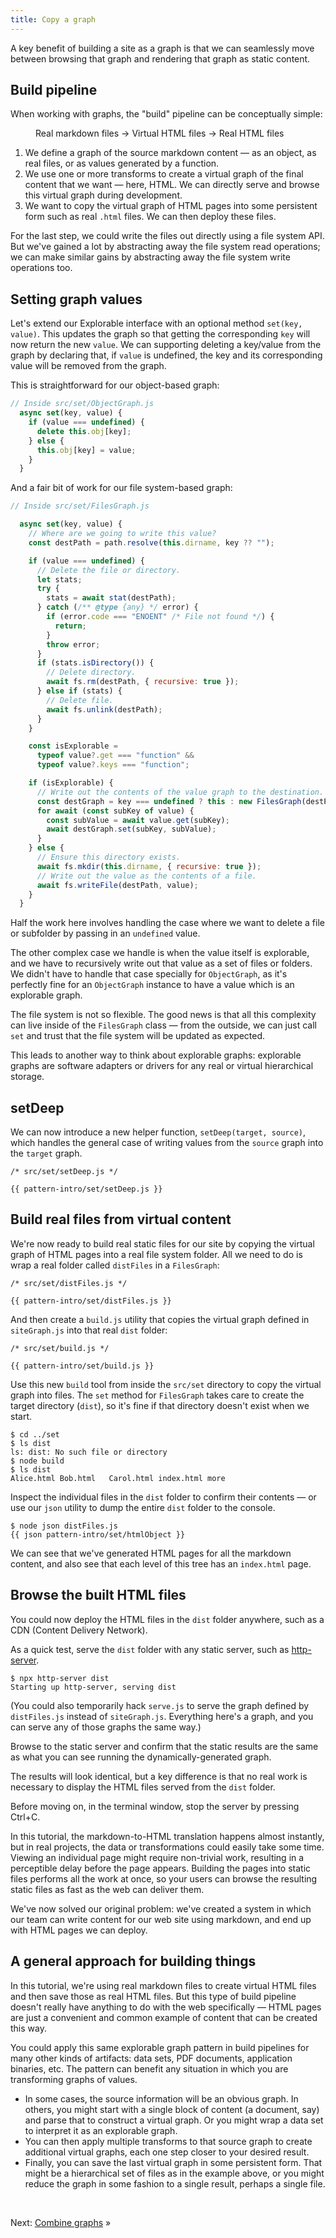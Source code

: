 ```yaml
---
title: Copy a graph
---
```


A key benefit of building a site as a graph is that we can seamlessly move between browsing that graph and rendering that graph as static content.

## Build pipeline

When working with graphs, the "build" pipeline can be conceptually simple:

<figure>
  Real markdown files → Virtual HTML files → Real HTML files
</figure>

1. We define a graph of the source markdown content — as an object, as real files, or as values generated by a function.
1. We use one or more transforms to create a virtual graph of the final content that we want — here, HTML. We can directly serve and browse this virtual graph during development.
1. We want to copy the virtual graph of HTML pages into some persistent form such as real `.html` files. We can then deploy these files.

For the last step, we could write the files out directly using a file system API. But we've gained a lot by abstracting away the file system read operations; we can make similar gains by abstracting away the file system write operations too.

## Setting graph values

Let's extend our Explorable interface with an optional method `set(key, value)`. This updates the graph so that getting the corresponding `key` will now return the new `value`. We can supporting deleting a key/value from the graph by declaring that, if `value` is undefined, the key and its corresponding value will be removed from the graph.

This is straightforward for our object-based graph:

```js
// Inside src/set/ObjectGraph.js
  async set(key, value) {
    if (value === undefined) {
      delete this.obj[key];
    } else {
      this.obj[key] = value;
    }
  }
```

And a fair bit of work for our file system-based graph:

```js
// Inside src/set/FilesGraph.js

  async set(key, value) {
    // Where are we going to write this value?
    const destPath = path.resolve(this.dirname, key ?? "");

    if (value === undefined) {
      // Delete the file or directory.
      let stats;
      try {
        stats = await stat(destPath);
      } catch (/** @type {any} */ error) {
        if (error.code === "ENOENT" /* File not found */) {
          return;
        }
        throw error;
      }
      if (stats.isDirectory()) {
        // Delete directory.
        await fs.rm(destPath, { recursive: true });
      } else if (stats) {
        // Delete file.
        await fs.unlink(destPath);
      }
    }

    const isExplorable =
      typeof value?.get === "function" &&
      typeof value?.keys === "function";

    if (isExplorable) {
      // Write out the contents of the value graph to the destination.
      const destGraph = key === undefined ? this : new FilesGraph(destPath);
      for await (const subKey of value) {
        const subValue = await value.get(subKey);
        await destGraph.set(subKey, subValue);
      }
    } else {
      // Ensure this directory exists.
      await fs.mkdir(this.dirname, { recursive: true });
      // Write out the value as the contents of a file.
      await fs.writeFile(destPath, value);
    }
  }
```

Half the work here involves handling the case where we want to delete a file or subfolder by passing in an `undefined` value.

The other complex case we handle is when the value itself is explorable, and we have to recursively write out that value as a set of files or folders. We didn't have to handle that case specially for `ObjectGraph`, as it's perfectly fine for an `ObjectGraph` instance to have a value which is an explorable graph.

The file system is not so flexible. The good news is that all this complexity can live inside of the `FilesGraph` class — from the outside, we can just call `set` and trust that the file system will be updated as expected.

This leads to another way to think about explorable graphs: explorable graphs are software adapters or drivers for any real or virtual hierarchical storage.

## setDeep

We can now introduce a new helper function, `setDeep(target, source)`, which handles the general case of writing values from the `source` graph into the `target` graph.

```{{'js'}}
/* src/set/setDeep.js */

{{ pattern-intro/set/setDeep.js }}
```

## Build real files from virtual content

We're now ready to build real static files for our site by copying the virtual graph of HTML pages into a real file system folder. All we need to do is wrap a real folder called `distFiles` in a `FilesGraph`:

```{{'js'}}
/* src/set/distFiles.js */

{{ pattern-intro/set/distFiles.js }}
```

And then create a `build.js` utility that copies the virtual graph defined in `siteGraph.js` into that real `dist` folder:

```{{'js'}}
/* src/set/build.js */

{{ pattern-intro/set/build.js }}
```

<span class="tutorialStep"></span> Use this new `build` tool from inside the `src/set` directory to copy the virtual graph into files. The `set` method for `FilesGraph` takes care to create the target directory (`dist`), so it's fine if that directory doesn't exist when we start.

```console
$ cd ../set
$ ls dist
ls: dist: No such file or directory
$ node build
$ ls dist
Alice.html Bob.html   Carol.html index.html more
```

<span class="tutorialStep"></span> Inspect the individual files in the `dist` folder to confirm their contents — or use our `json` utility to dump the entire `dist` folder to the console.

```console
$ node json distFiles.js
{{ json pattern-intro/set/htmlObject }}
```

We can see that we've generated HTML pages for all the markdown content, and also see that each level of this tree has an `index.html` page.

## Browse the built HTML files

You could now deploy the HTML files in the `dist` folder anywhere, such as a CDN (Content Delivery Network).

<span class="tutorialStep"></span> As a quick test, serve the `dist` folder with any static server, such as [http-server](https://github.com/http-party/http-server).

```console
$ npx http-server dist
Starting up http-server, serving dist
```

(You could also temporarily hack `serve.js` to serve the graph defined by `distFiles.js` instead of `siteGraph.js`. Everything here's a graph, and you can serve any of those graphs the same way.)

<span class="tutorialStep"></span> Browse to the static server and confirm that the static results are the same as what you can see running the dynamically-generated graph.

The results will look identical, but a key difference is that no real work is necessary to display the HTML files served from the `dist` folder.

<span class="tutorialStep"></span> Before moving on, in the terminal window, stop the server by pressing Ctrl+C.

In this tutorial, the markdown-to-HTML translation happens almost instantly, but in real projects, the data or transformations could easily take some time. Viewing an individual page might require non-trivial work, resulting in a perceptible delay before the page appears. Building the pages into static files performs all the work at once, so your users can browse the resulting static files as fast as the web can deliver them.

We've now solved our original problem: we've created a system in which our team can write content for our web site using markdown, and end up with HTML pages we can deploy.

## A general approach for building things

In this tutorial, we're using real markdown files to create virtual HTML files and then save those as real HTML files. But this type of build pipeline doesn't really have anything to do with the web specifically — HTML pages are just a convenient and common example of content that can be created this way.

You could apply this same explorable graph pattern in build pipelines for many other kinds of artifacts: data sets, PDF documents, application binaries, etc. The pattern can benefit any situation in which you are transforming graphs of values.

- In some cases, the source information will be an obvious graph. In others, you might start with a single block of content (a document, say) and parse that to construct a virtual graph. Or you might wrap a data set to interpret it as an explorable graph.
- You can then apply multiple transforms to that source graph to create additional virtual graphs, each one step closer to your desired result.
- Finally, you can save the last virtual graph in some persistent form. That might be a hierarchical set of files as in the example above, or you might reduce the graph in some fashion to a single result, perhaps a single file.

&nbsp;

Next: [Combine graphs](combine.html) »

